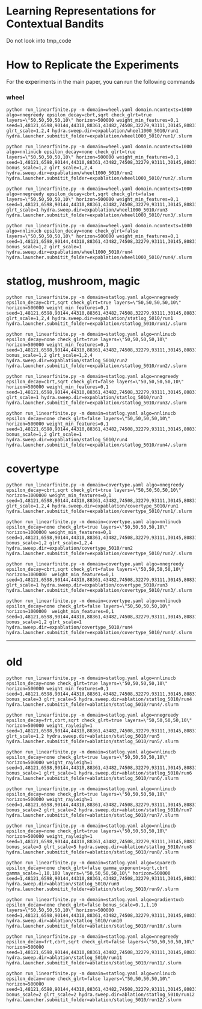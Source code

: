 # Learning Representations for Contextual Bandits


Do not look into tmp_code

# How to Replicate the Experiments

For the experiments in the main paper, you can run the following commands

### wheel

    python run_linearfinite.py -m domain=wheel.yaml domain.ncontexts=1000 algo=nnegreedy epsilon_decay=cbrt,sqrt check_glrt=true layers=\"50,50,50,50,10\" horizon=500000 weight_min_features=0,1 seed=1,48121,6598,90144,44310,88361,43482,74508,32279,93111,30145,80831,88824,54953,5967,11579,46670,31024,56024,62782 glrt_scale=1,2,4 hydra.sweep.dir=expablation/wheel1000_5010/run1 hydra.launcher.submitit_folder=expablation/wheel1000_5010/run1/.slurm

    python run_linearfinite.py -m domain=wheel.yaml domain.ncontexts=1000 algo=nnlinucb epsilon_decay=none check_glrt=true layers=\"50,50,50,50,10\" horizon=500000 weight_min_features=0,1 seed=1,48121,6598,90144,44310,88361,43482,74508,32279,93111,30145,80831,88824,54953,5967,11579,46670,31024,56024,62782 bonus_scale=1,2 glrt_scale=1,2,4 hydra.sweep.dir=expablation/wheel1000_5010/run2 hydra.launcher.submitit_folder=expablation/wheel1000_5010/run2/.slurm

    python run_linearfinite.py -m domain=wheel.yaml domain.ncontexts=1000 algo=nnegreedy epsilon_decay=cbrt,sqrt check_glrt=false layers=\"50,50,50,50,10\" horizon=500000 weight_min_features=0,1 seed=1,48121,6598,90144,44310,88361,43482,74508,32279,93111,30145,80831,88824,54953,5967,11579,46670,31024,56024,62782 glrt_scale=1 hydra.sweep.dir=expablation/wheel1000_5010/run3 hydra.launcher.submitit_folder=expablation/wheel1000_5010/run3/.slurm

    python run_linearfinite.py -m domain=wheel.yaml domain.ncontexts=1000 algo=nnlinucb epsilon_decay=none check_glrt=false layers=\"50,50,50,50,10\" horizon=500000 weight_min_features=0,1 seed=1,48121,6598,90144,44310,88361,43482,74508,32279,93111,30145,80831,88824,54953,5967,11579,46670,31024,56024,62782 bonus_scale=1,2 glrt_scale=1 hydra.sweep.dir=expablation/wheel1000_5010/run4 hydra.launcher.submitit_folder=expablation/wheel1000_5010/run4/.slurm


# statlog, mushroom, magic


    python run_linearfinite.py -m domain=statlog.yaml algo=nnegreedy epsilon_decay=cbrt,sqrt check_glrt=true layers=\"50,50,50,50,10\" horizon=500000 weight_min_features=0,1 seed=1,48121,6598,90144,44310,88361,43482,74508,32279,93111,30145,80831,88824,54953,5967,11579,46670,31024,56024,62782 glrt_scale=1,2,4 hydra.sweep.dir=expablation/statlog_5010/run1 hydra.launcher.submitit_folder=expablation/statlog_5010/run1/.slurm

    python run_linearfinite.py -m domain=statlog.yaml algo=nnlinucb epsilon_decay=none check_glrt=true layers=\"50,50,50,50,10\" horizon=500000 weight_min_features=0,1 seed=1,48121,6598,90144,44310,88361,43482,74508,32279,93111,30145,80831,88824,54953,5967,11579,46670,31024,56024,62782 bonus_scale=1,2 glrt_scale=1,2,4 hydra.sweep.dir=expablation/statlog_5010/run2 hydra.launcher.submitit_folder=expablation/statlog_5010/run2/.slurm

    python run_linearfinite.py -m domain=statlog.yaml algo=nnegreedy epsilon_decay=cbrt,sqrt check_glrt=false layers=\"50,50,50,50,10\" horizon=500000 weight_min_features=0,1 seed=1,48121,6598,90144,44310,88361,43482,74508,32279,93111,30145,80831,88824,54953,5967,11579,46670,31024,56024,62782 glrt_scale=1 hydra.sweep.dir=expablation/statlog_5010/run3 hydra.launcher.submitit_folder=expablation/statlog_5010/run3/.slurm

    python run_linearfinite.py -m domain=statlog.yaml algo=nnlinucb epsilon_decay=none check_glrt=false layers=\"50,50,50,50,10\" horizon=500000 weight_min_features=0,1 seed=1,48121,6598,90144,44310,88361,43482,74508,32279,93111,30145,80831,88824,54953,5967,11579,46670,31024,56024,62782 bonus_scale=1,2 glrt_scale=1 hydra.sweep.dir=expablation/statlog_5010/run4 hydra.launcher.submitit_folder=expablation/statlog_5010/run4/.slurm

# covertype

    python run_linearfinite.py -m domain=covertype.yaml algo=nnegreedy epsilon_decay=cbrt,sqrt check_glrt=true layers=\"50,50,50,50,10\" horizon=1000000 weight_min_features=0,1 seed=1,48121,6598,90144,44310,88361,43482,74508,32279,93111,30145,80831,88824,54953,5967,11579,46670,31024,56024,62782 glrt_scale=1,2,4 hydra.sweep.dir=expablation/covertype_5010/run1 hydra.launcher.submitit_folder=expablation/covertype_5010/run1/.slurm

    python run_linearfinite.py -m domain=covertype.yaml algo=nnlinucb epsilon_decay=none check_glrt=true layers=\"50,50,50,50,10\" horizon=1000000 weight_min_features=0,1 seed=1,48121,6598,90144,44310,88361,43482,74508,32279,93111,30145,80831,88824,54953,5967,11579,46670,31024,56024,62782 bonus_scale=1,2 glrt_scale=1,2,4 hydra.sweep.dir=expablation/covertype_5010/run2 hydra.launcher.submitit_folder=expablation/covertype_5010/run2/.slurm

    python run_linearfinite.py -m domain=covertype.yaml algo=nnegreedy epsilon_decay=cbrt,sqrt check_glrt=false layers=\"50,50,50,50,10\" horizon=1000000  weight_min_features=0,1 seed=1,48121,6598,90144,44310,88361,43482,74508,32279,93111,30145,80831,88824,54953,5967,11579,46670,31024,56024,62782 glrt_scale=1 hydra.sweep.dir=expablation/covertype_5010/run3 hydra.launcher.submitit_folder=expablation/covertype_5010/run3/.slurm

    python run_linearfinite.py -m domain=covertype.yaml algo=nnlinucb epsilon_decay=none check_glrt=false layers=\"50,50,50,50,10\" horizon=1000000  weight_min_features=0,1 seed=1,48121,6598,90144,44310,88361,43482,74508,32279,93111,30145,80831,88824,54953,5967,11579,46670,31024,56024,62782 bonus_scale=1,2 glrt_scale=1 hydra.sweep.dir=expablation/covertype_5010/run4 hydra.launcher.submitit_folder=expablation/covertype_5010/run4/.slurm


--------------------------------------------------------------
# old

    python run_linearfinite.py -m domain=statlog.yaml algo=nnlinucb epsilon_decay=none check_glrt=true layers=\"50,50,50,50,10\" horizon=500000 weight_min_features=0,1 seed=1,48121,6598,90144,44310,88361,43482,74508,32279,93111,30145,80831,88824,54953,5967,11579,46670,31024,56024,62782 bonus_scale=3 glrt_scale=5 hydra.sweep.dir=ablation/statlog_5010/run4 hydra.launcher.submitit_folder=ablation/statlog_5010/run4/.slurm

    python run_linearfinite.py -m domain=statlog.yaml algo=nnegreedy epsilon_decay=frt,cbrt,sqrt check_glrt=true layers=\"50,50,50,50,10\" horizon=500000 weight_rayleigh=1 seed=1,48121,6598,90144,44310,88361,43482,74508,32279,93111,30145,80831,88824,54953,5967,11579,46670,31024,56024,62782 glrt_scale=1,2 hydra.sweep.dir=ablation/statlog_5010/run5 hydra.launcher.submitit_folder=ablation/statlog_5010/run5/.slurm

    python run_linearfinite.py -m domain=statlog.yaml algo=nnlinucb epsilon_decay=none check_glrt=true layers=\"50,50,50,50,10\" horizon=500000 weight_rayleigh=1 seed=1,48121,6598,90144,44310,88361,43482,74508,32279,93111,30145,80831,88824,54953,5967,11579,46670,31024,56024,62782 bonus_scale=1 glrt_scale=1 hydra.sweep.dir=ablation/statlog_5010/run6 hydra.launcher.submitit_folder=ablation/statlog_5010/run6/.slurm

    python run_linearfinite.py -m domain=statlog.yaml algo=nnlinucb epsilon_decay=none check_glrt=true layers=\"50,50,50,50,10\" horizon=500000 weight_rayleigh=1 seed=1,48121,6598,90144,44310,88361,43482,74508,32279,93111,30145,80831,88824,54953,5967,11579,46670,31024,56024,62782 bonus_scale=2 glrt_scale=2 hydra.sweep.dir=ablation/statlog_5010/run7 hydra.launcher.submitit_folder=ablation/statlog_5010/run7/.slurm

    python run_linearfinite.py -m domain=statlog.yaml algo=nnlinucb epsilon_decay=none check_glrt=true layers=\"50,50,50,50,10\" horizon=500000 weight_rayleigh=1 seed=1,48121,6598,90144,44310,88361,43482,74508,32279,93111,30145,80831,88824,54953,5967,11579,46670,31024,56024,62782 bonus_scale=3 glrt_scale=5 hydra.sweep.dir=ablation/statlog_5010/run8 hydra.launcher.submitit_folder=ablation/statlog_5010/run8/.slurm

    python run_linearfinite.py -m domain=statlog.yaml algo=squarecb epsilon_decay=none check_glrt=false gamma_exponent=sqrt,cbrt gamma_scale=1,10,100 layers=\"50,50,50,50,10\" horizon=500000 seed=1,48121,6598,90144,44310,88361,43482,74508,32279,93111,30145,80831,88824,54953,5967,11579,46670,31024,56024,62782 hydra.sweep.dir=ablation/statlog_5010/run9 hydra.launcher.submitit_folder=ablation/statlog_5010/run9/.slurm

    python run_linearfinite.py -m domain=statlog.yaml algo=gradientucb epsilon_decay=none check_glrt=false bonus_scale=0.1,1,10 layers=\"50,50,50,50,10\" horizon=500000 seed=1,48121,6598,90144,44310,88361,43482,74508,32279,93111,30145,80831,88824,54953,5967,11579,46670,31024,56024,62782 hydra.sweep.dir=ablation/statlog_5010/run10 hydra.launcher.submitit_folder=ablation/statlog_5010/run10/.slurm

    python run_linearfinite.py -m domain=statlog.yaml algo=nnegreedy epsilon_decay=frt,cbrt,sqrt check_glrt=false layers=\"50,50,50,50,10\" horizon=500000 seed=1,48121,6598,90144,44310,88361,43482,74508,32279,93111,30145,80831,88824,54953,5967,11579,46670,31024,56024,62782 hydra.sweep.dir=ablation/statlog_5010/run11 hydra.launcher.submitit_folder=ablation/statlog_5010/run11/.slurm

    python run_linearfinite.py -m domain=statlog.yaml algo=nnlinucb epsilon_decay=none check_glrt=false layers=\"50,50,50,50,10\" horizon=500000 seed=1,48121,6598,90144,44310,88361,43482,74508,32279,93111,30145,80831,88824,54953,5967,11579,46670,31024,56024,62782 bonus_scale=2 glrt_scale=2 hydra.sweep.dir=ablation/statlog_5010/run12 hydra.launcher.submitit_folder=ablation/statlog_5010/run12/.slurm